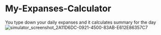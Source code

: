 # My-Expanses-Calculator
You type down your daily expanses and it calculates summary for the day
![simulator_screenshot_2A11D6DC-0921-4500-83AB-E612E86357C7](https://user-images.githubusercontent.com/109434166/196038807-53854b22-a751-43bf-9473-9623f09514a9.png)
